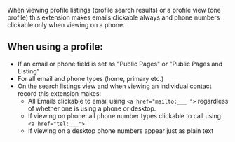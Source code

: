 When viewing profile listings (profile search results) or a profile view (one profile) this extension makes emails clickable always and phone numbers clickable only when viewing on a phone.

When using a profile:
---------------------
  + If an email or phone field is set as "Public Pages" or "Public Pages and Listing"
  + For all email and phone types (home, primary etc.)
  + On the search listings view and when viewing an individual contact record this extension makes:
    + All Emails clickable to email using ``<a href="mailto:___ ">`` regardless of whether one is using a phone or desktop.
    + If viewing on phone: all phone number types clickable to call using ``<a href="tel:___">``
    + If viewing on a desktop phone numbers appear just as plain text
